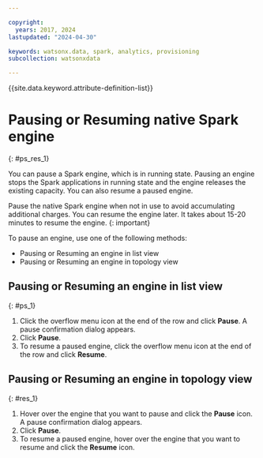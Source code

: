 ```yaml
---

copyright:
  years: 2017, 2024
lastupdated: "2024-04-30"

keywords: watsonx.data, spark, analytics, provisioning
subcollection: watsonxdata

---
```


{{site.data.keyword.attribute-definition-list}}

# Pausing or Resuming native Spark engine
{: #ps_res_1}

You can pause a Spark engine, which is in running state. Pausing an engine stops the Spark applications in running state and the engine releases the existing capacity. You can also resume a paused engine.

Pause the native Spark engine when not in use to avoid accumulating additional charges. You can resume the engine later. It takes about 15-20 minutes to resume the engine.
{: important}

To pause an engine, use one of the following methods:
- Pausing or Resuming an engine in list view
- Pausing or Resuming an engine in topology view


## Pausing or Resuming an engine in list view
{: #ps_1}

   1. Click the overflow menu icon at the end of the row and click **Pause**. A pause confirmation dialog appears.
   1. Click **Pause**.
   1. To resume a paused engine, click the overflow menu icon at the end of the row and click **Resume**.

## Pausing or Resuming an engine in topology view
{: #res_1}

   1. Hover over the engine that you want to pause and click the **Pause** icon. A pause confirmation dialog appears.
   1. Click **Pause**.
   1. To resume a paused engine, hover over the engine that you want to resume and click the **Resume** icon.
